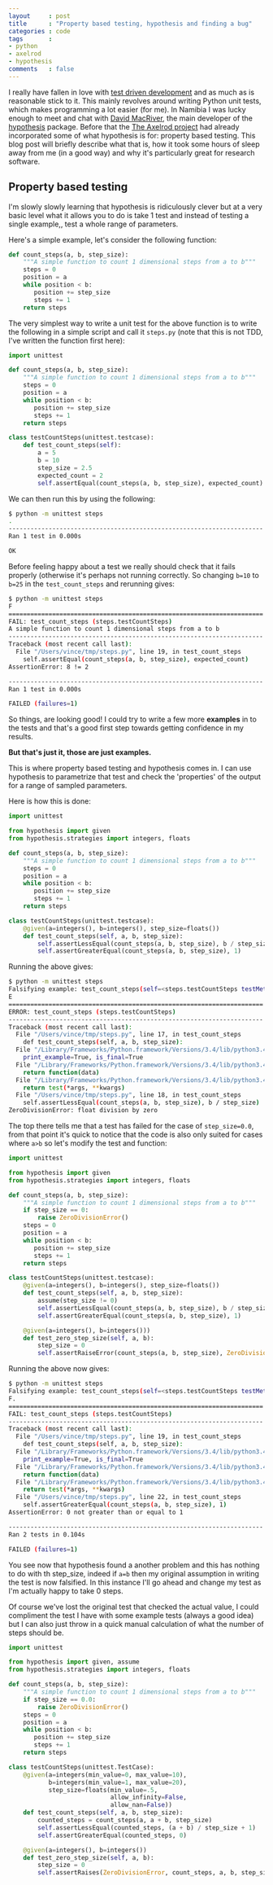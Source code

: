 ```yaml
---
layout     : post
title      : "Property based testing, hypothesis and finding a bug"
categories : code
tags       :
- python
- axelrod
- hypothesis
comments   : false
---
```


I really have fallen in love with [test driven
development](https://en.wikipedia.org/wiki/Test-driven_development) and as much
as is reasonable stick to it. This mainly revolves around writing Python unit
tests, which makes programming a lot easier (for me). In Namibia I was lucky
enough to meet and chat with [David MacRiver](http://www.drmaciver.com/), the
main developer of the
[hypothesis](https://hypothesis.readthedocs.org/en/latest/) package. Before
that the [The Axelrod project](http://axelrod.readthedocs.org/en/latest/) had
already incorporated some of what hypothesis is for: property based testing.
This blog post will briefly describe what that is, how it took some hours of
sleep away from me (in a good way) and why it's particularly great for research
software.

## Property based testing

I'm slowly slowly learning that hypothesis is ridiculously clever but at a very
basic level what it allows you to do is take 1 test and instead of testing a
single example,, test a whole range of parameters.

Here's a simple example, let's consider the following function:

```python
def count_steps(a, b, step_size):
    """A simple function to count 1 dimensional steps from a to b"""
    steps = 0
    position = a
    while position < b:
       position += step_size
       steps += 1
    return steps
```

The very simplest way to write a unit test for the above function is to write
the following in a simple script and call it `steps.py` (note that this is not
TDD, I've written the function first here):

```python
import unittest

def count_steps(a, b, step_size):
    """A simple function to count 1 dimensional steps from a to b"""
    steps = 0
    position = a
    while position < b:
       position += step_size
       steps += 1
    return steps

class testCountSteps(unittest.testcase):
    def test_count_steps(self):
        a = 5
        b = 10
        step_size = 2.5
        expected_count = 2
        self.assertEqual(count_steps(a, b, step_size), expected_count)
```

We can then run this by using the following:

```bash
$ python -m unittest steps
.
----------------------------------------------------------------------
Ran 1 test in 0.000s

OK
```

Before feeling happy about a test we really should check that it fails properly
(otherwise it's perhaps not running correctly. So changing `b=10` to `b=25` in
the `test_count_steps` and rerunning gives:

```bash
$ python -m unittest steps
F
======================================================================
FAIL: test_count_steps (steps.testCountSteps)
A simple function to count 1 dimensional steps from a to b
----------------------------------------------------------------------
Traceback (most recent call last):
  File "/Users/vince/tmp/steps.py", line 19, in test_count_steps
    self.assertEqual(count_steps(a, b, step_size), expected_count)
AssertionError: 8 != 2

----------------------------------------------------------------------
Ran 1 test in 0.000s

FAILED (failures=1)
```

So things, are looking good! I could try to write a few more **examples** in to
the tests and that's a good first step towards getting confidence in my results.

**But that's just it, those are just examples.**

This is where property based testing and hypothesis comes in.  I can use
hypothesis to parametrize that test and check the 'properties' of the output
for a range of sampled parameters.

Here is how this is done:

```python
import unittest

from hypothesis import given
from hypothesis.strategies import integers, floats

def count_steps(a, b, step_size):
    """A simple function to count 1 dimensional steps from a to b"""
    steps = 0
    position = a
    while position < b:
       position += step_size
       steps += 1
    return steps

class testCountSteps(unittest.testcase):
    @given(a=integers(), b=integers(), step_size=floats())
    def test_count_steps(self, a, b, step_size):
        self.assertLessEqual(count_steps(a, b, step_size), b / step_size)
        self.assertGreaterEqual(count_steps(a, b, step_size), 1)
```

Running the above gives:

```bash
$ python -m unittest steps
Falsifying example: test_count_steps(self=<steps.testCountSteps testMethod=test_count_steps>, a=0, b=0, step_size=0.0)
E
======================================================================
ERROR: test_count_steps (steps.testCountSteps)
----------------------------------------------------------------------
Traceback (most recent call last):
  File "/Users/vince/tmp/steps.py", line 17, in test_count_steps
    def test_count_steps(self, a, b, step_size):
  File "/Library/Frameworks/Python.framework/Versions/3.4/lib/python3.4/site-packages/hypothesis/core.py", line 502, in wrapped_test
    print_example=True, is_final=True
  File "/Library/Frameworks/Python.framework/Versions/3.4/lib/python3.4/site-packages/hypothesis/executors.py", line 57, in default_new_style_executor
    return function(data)
  File "/Library/Frameworks/Python.framework/Versions/3.4/lib/python3.4/site-packages/hypothesis/core.py", line 103, in run
    return test(*args, **kwargs)
  File "/Users/vince/tmp/steps.py", line 18, in test_count_steps
    self.assertLessEqual(count_steps(a, b, step_size), b / step_size)
ZeroDivisionError: float division by zero
```

The top there tells me that a test has failed for the case of `step_size=0.0`,
from that point it's quick to notice that the code is also only suited for
cases where `a>b` so let's modify the test and function:

```python
import unittest

from hypothesis import given
from hypothesis.strategies import integers, floats

def count_steps(a, b, step_size):
    """A simple function to count 1 dimensional steps from a to b"""
    if step_size == 0:
        raise ZeroDivisionError()
    steps = 0
    position = a
    while position < b:
       position += step_size
       steps += 1
    return steps

class testCountSteps(unittest.testcase):
    @given(a=integers(), b=integers(), step_size=floats())
    def test_count_steps(self, a, b, step_size):
        assume(step_size != 0)
        self.assertLessEqual(count_steps(a, b, step_size), b / step_size)
        self.assertGreaterEqual(count_steps(a, b, step_size), 1)

    @given(a=integers(), b=integers()))
    def test_zero_step_size(self, a, b):
        step_size = 0
        self.assertRaiseError(count_steps(a, b, step_size), ZeroDivisionError)
```

Running the above now gives:


```bash
$ python -m unittest steps
Falsifying example: test_count_steps(self=<steps.testCountSteps testMethod=test_count_steps>, a=0, b=0, step_size=5e-324)
F.
======================================================================
FAIL: test_count_steps (steps.testCountSteps)
----------------------------------------------------------------------
Traceback (most recent call last):
  File "/Users/vince/tmp/steps.py", line 19, in test_count_steps
    def test_count_steps(self, a, b, step_size):
  File "/Library/Frameworks/Python.framework/Versions/3.4/lib/python3.4/site-packages/hypothesis/core.py", line 502, in wrapped_test
    print_example=True, is_final=True
  File "/Library/Frameworks/Python.framework/Versions/3.4/lib/python3.4/site-packages/hypothesis/executors.py", line 57, in default_new_style_executor
    return function(data)
  File "/Library/Frameworks/Python.framework/Versions/3.4/lib/python3.4/site-packages/hypothesis/core.py", line 103, in run
    return test(*args, **kwargs)
  File "/Users/vince/tmp/steps.py", line 22, in test_count_steps
    self.assertGreaterEqual(count_steps(a, b, step_size), 1)
AssertionError: 0 not greater than or equal to 1

----------------------------------------------------------------------
Ran 2 tests in 0.104s

FAILED (failures=1)
```

You see now that hypothesis found a another problem and this has nothing to do
with th step_size, indeed if `a=b` then my original assumption in writing the
test is now falsified. In this instance I'll go ahead and change my test as I'm
actually happy to take 0 steps.

Of course we've lost the original test that checked the actual value, I could
compliment the test I have with some example tests (always a good idea) but I
can also just throw in a quick manual calculation of what the number of steps
should be.

```python
import unittest

from hypothesis import given, assume
from hypothesis.strategies import integers, floats

def count_steps(a, b, step_size):
    """A simple function to count 1 dimensional steps from a to b"""
    if step_size == 0.0:
        raise ZeroDivisionError()
    steps = 0
    position = a
    while position < b:
       position += step_size
       steps += 1
    return steps

class testCountSteps(unittest.TestCase):
    @given(a=integers(min_value=0, max_value=10),
           b=integers(min_value=1, max_value=20),
           step_size=floats(min_value=.5,
                            allow_infinity=False,
                            allow_nan=False))
    def test_count_steps(self, a, b, step_size):
        counted_steps = count_steps(a, a + b, step_size)
        self.assertLessEqual(counted_steps, (a + b) / step_size + 1)
        self.assertGreaterEqual(counted_steps, 0)

    @given(a=integers(), b=integers())
    def test_zero_step_size(self, a, b):
        step_size = 0
        self.assertRaises(ZeroDivisionError, count_steps, a, b, step_size)
```

